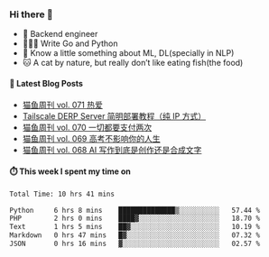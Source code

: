 ### Hi there 👋

- 🔧 Backend engineer
- 👨🏻‍💻 Write Go and Python
- 🔭 Know a little something about ML, DL(specially in NLP)
- 🐱 A cat by nature, but really don’t like eating fish(the food)

#### 📖 Latest Blog Posts
<!-- BLOG-POST-LIST:START -->
- [猫鱼周刊 vol. 071 热爱](https://ameow.xyz/archives/weekly-071)
- [Tailscale DERP Server 简明部署教程（纯 IP 方式）](https://ameow.xyz/archives/tailscale-derp-server-deployment)
- [猫鱼周刊 vol. 070 一切都要支付两次](https://ameow.xyz/archives/weekly-070)
- [猫鱼周刊 vol. 069 高考不影响你的人生](https://ameow.xyz/archives/weekly-069)
- [猫鱼周刊 vol. 068 AI 写作到底是创作还是合成文字](https://ameow.xyz/archives/weekly-068)
<!-- BLOG-POST-LIST:END -->

#### ⏱️ This week I spent my time on
<!--START_SECTION:waka-->

```txt
Total Time: 10 hrs 41 mins

Python     6 hrs 8 mins    ██████████████▒░░░░░░░░░░   57.44 %
PHP        2 hrs 0 mins    ████▓░░░░░░░░░░░░░░░░░░░░   18.70 %
Text       1 hrs 5 mins    ██▓░░░░░░░░░░░░░░░░░░░░░░   10.19 %
Markdown   0 hrs 47 mins   █▓░░░░░░░░░░░░░░░░░░░░░░░   07.32 %
JSON       0 hrs 16 mins   ▓░░░░░░░░░░░░░░░░░░░░░░░░   02.57 %
```

<!--END_SECTION:waka-->

<!--
**LeslieLeung/LeslieLeung** is a ✨ _special_ ✨ repository because its `README.md` (this file) appears on your GitHub profile.

Here are some ideas to get you started:

- 🔭 I’m currently working on ...
- 🌱 I’m currently learning ...
- 👯 I’m looking to collaborate on ...
- 🤔 I’m looking for help with ...
- 💬 Ask me about ...
- 📫 How to reach me: ...
- 😄 Pronouns: ...
- ⚡ Fun fact: ...
-->

